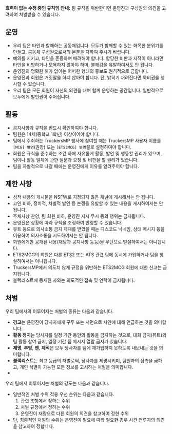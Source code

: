 **효력이 없는 수정 중인 규칙임**
**안내:** 팀 규칙을 위반한다면 운영진과 구성원의 의견을 고려하여 처벌받을 수 있습니다. 

## 운영
* 우리 팀은 타인과 함께하는 공동체입니다. 모두가 함께할 수 있는 화목한 분위기를 만들고, 공동체 구성원으로서의 본분을 다하여 주시기 바랍니다.
* 예의를 지키고, 타인을 존중하며 배려해야 합니다. 합당한 비판과 지적이 아니라면 타인을 비방하거나 모욕하지 않아야 하며, 불쾌감을 유발하여서도 안 됩니다.
* 운영진의 명확한 허가 없이는 어떠한 형태의 홍보도 원칙적으로 금합니다.
* 운영진과 회원은 거짓말을 하지 않아야 합니다. 단, 밝히기 꺼려진다면 묵비권을 행사할 수 있습니다.
* 우리 팀은 모든 회원이 자신의 의견을 내며 함께 운영하는 공간입니다. 일반적으로 모두에게 발언권이 주어집니다.

## 활동
* 공지사항과 규칙을 반드시 확인하여야 합니다.
* 팀원은 14세(중학교 1학년) 이상이어야 합니다.
* 팀에서 주최하는 TruckersMP 행사에 참여할 때는 TruckersMP 사용자 이름를 `[MCG] 별명`(권장) 또는 `[ETS2MCG] 별명`꼴로 설정하여야 합니다.
* 회원은 규칙을 준수하는 조건 하에 자유롭게 활동, 발언 및 행동할 권리가 있으며, 팀이나 활동 일체에 관한 질문과 요청 및 비판을 할 권리가 있습니다.
* 팀을 자발적으로 나갈 때에는 운영진에게 이유를 알려주어야 합니다.

## 제한 사항
* 성적 내용의 게시물을 NSFW로 지정되지 않은 채널에 게시해서는 안 됩니다.
* 고인 비하, 정치적, 차별적 발언 등 논쟁을 유발할 수 있는 내용을 게시하여서는 안 됩니다.
* 주체사상 찬양, 팀 회원 비하, 운영진 지시 무시 등의 행위는 금지됩니다.
* 운영진은 상황에 따라 규칙을 조정하여 반영할 수 있습니다.
* 뮤트 등으로 의사소통 금지 제재를 받았을 때는 디스코드 닉네임, 상태 메시지 등을 이용하여 의사소통을 시도하여서는 안 됩니다.
* 회원에게만 공개된 내용(채팅과 공지사항 등등)을 무단으로 발설하여서는 아니됩니다.
* ETS2MCG의 회원은 다른 ETS2 또는 ATS 관련 팀에 동시에 가입하거나 팀을 창설하여서는 아니됩니다.
* TruckersMP에서 의도치 않게 규정을 위반하는 ETS2MCG 회원에 대한 신고는 금지됩니다.
* 블랙리스트에 등재된 자와는 의도적인 접촉 및 연락이 금지됩니다.

## 처벌
우리 팀에서의 이루어지는 처벌의 종류는 다음과 같습니다.
* **경고**는 운영진이 당사자에게 구두 또는 서면으로 사안에 대해 언급하는 것을 의미합니다.
* **활동 정지**는 당사자를 일정 기간 동안의 활동을 금지하는 것으로, 대화 금지(뮤트)와 팀 활동 참여 금지, 일정 기간 팀 메시지 열람 금지가 있습니다.
* **제명**, **추방**, **밴**, **제적**은 모두 당사자를 팀에 재가입하지 못하도록 내보내는 것을 의미합니다.
* **블랙리스트**는 최고 등급의 처벌로써, 당사자를 제명시키며, 팀원과의 접촉을 금하고, 개인 식별이 가능한 모든 정보를 고시하는 처벌을 의미합니다.
* 
우리 팀에서 이루어지는 처벌의 강도는 다음과 같습니다.
* 일반적인 처벌 수위 적용 우선 순위는 다음과 같습니다.
  1. 관련 조항에서 정하는 수위
  2. 처벌 규정에서 정하는 수위
  3. 운영진이 재량으로 다른 회원의 의견을 참고하여 정한 수위
* 단, 최종적인 처벌의 수위는 운영진이 필요에 따라 필요한 경우 사건 연루자의 의견을 참고하여 정합니다.
